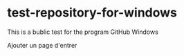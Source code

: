 # test-repository-for-windows
This is a bublic test for the program GitHub Windows

Ajouter un page d'entrer
